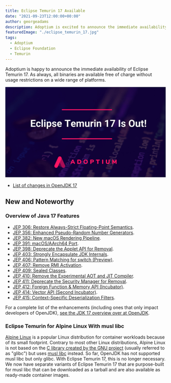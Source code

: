 ```yaml
---
title: Eclipse Temurin 17 Available
date: "2021-09-23T12:00:00+00:00"
author: georgeadams
description: Adoptium is excited to announce the immediate availability of Eclipse Temurin 17.
featuredImage: "./eclipse_temurin_17.jpg"
tags:
  - Adoptium
  - Eclipse Foundation
  - Temurin
---
```


Adoptium is happy to announce the immediate availability of Eclipse Temurin 17. As always, all binaries are available free of charge without usage restrictions on a wide range of platforms.

![Eclipse_17 Logo](./eclipse_temurin_17.jpg)

* [List of changes in OpenJDK 17](https://bugs.openjdk.java.net/browse/JDK-8263045?jql=project%20%3D%20JDK%20AND%20fixVersion%20%3D%20%2217%22%20ORDER%20BY%20created%20DESC)

## New and Noteworthy

### Overview of Java 17 Features

* [JEP 306: Restore Always-Strict Floating-Point Semantics](https://openjdk.java.net/jeps/306).
* [JEP 356: Enhanced Pseudo-Random Number Generators](https://openjdk.java.net/jeps/356).
* [JEP 382: New macOS Rendering Pipeline](https://openjdk.java.net/jeps/382).
* [JEP 391: macOS/AArch64 Port](https://openjdk.java.net/jeps/391).
* [JEP 398: Deprecate the Applet API for Removal](https://openjdk.java.net/jeps/398).
* [JEP 403: Strongly Encapsulate JDK Internals](https://openjdk.java.net/jeps/403).
* [JEP 406: Pattern Matching for switch (Preview)](https://openjdk.java.net/jeps/406).
* [JEP 407: Remove RMI Activation](https://openjdk.java.net/jeps/407).
* [JEP 409: Sealed Classes](https://openjdk.java.net/jeps/409).
* [JEP 410: Remove the Experimental AOT and JIT Compiler](https://openjdk.java.net/jeps/410).
* [JEP 411: Deprecate the Security Manager for Removal](https://openjdk.java.net/jeps/411).
* [JEP 412: Foreign Function & Memory API (Incubator)](https://openjdk.java.net/jeps/412).
* [JEP 414: Vector API (Second Incubator)](https://openjdk.java.net/jeps/414).
* [JEP 415: Context-Specific Deserialization Filters](https://openjdk.java.net/jeps/415).

For a complete list of the enhancements (including ones that only impact developers of OpenJDK), [see the JDK 17 overview over at OpenJDK](https://openjdk.java.net/projects/jdk/17/).

### Eclipse Temurin for Alpine Linux With musl libc 

[Alpine Linux](https://alpinelinux.org/) is a popular Linux distribution for container workloads because of its small footprint. Contrary to most other Linux distributions, Alpine Linux is not based on the [C library created by the GNU project](https://www.gnu.org/software/libc/) (usually referred to as "glibc") but uses [musl libc](https://musl.libc.org) instead. So far, OpenJDK has not supported musl libc but only glibc. With Eclipse Temurin 17, this is no longer necessary. We now have separate variants of Eclipse Temurin 17 that are purpose-built for musl libc that can be downloaded as a tarball and are also available as ready-made container images.
